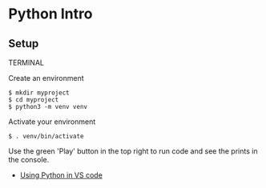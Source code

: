 # Python Intro

## Setup

TERMINAL 

Create an environment
```
$ mkdir myproject
$ cd myproject
$ python3 -m venv venv
```

Activate your environment 
```
$ . venv/bin/activate
```

Use the green 'Play' button in the top right to run code and see the prints in the console. 

- [Using Python in VS code](https://code.visualstudio.com/docs/languages/python)